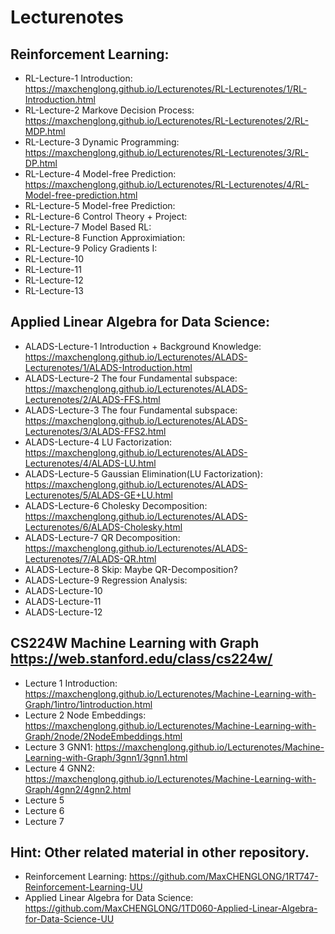 # Lecturenotes
## Reinforcement Learning:
- RL-Lecture-1 Introduction: https://maxchenglong.github.io/Lecturenotes/RL-Lecturenotes/1/RL-Introduction.html
- RL-Lecture-2 Markove Decision Process: https://maxchenglong.github.io/Lecturenotes/RL-Lecturenotes/2/RL-MDP.html
- RL-Lecture-3 Dynamic Programming: https://maxchenglong.github.io/Lecturenotes/RL-Lecturenotes/3/RL-DP.html
- RL-Lecture-4 Model-free Prediction: https://maxchenglong.github.io/Lecturenotes/RL-Lecturenotes/4/RL-Model-free-prediction.html
- RL-Lecture-5 Model-free Prediction:
- RL-Lecture-6 Control Theory + Project:
- RL-Lecture-7 Model Based RL: 
- RL-Lecture-8 Function Approximiation: 
- RL-Lecture-9 Policy Gradients I: 
- RL-Lecture-10
- RL-Lecture-11
- RL-Lecture-12
- RL-Lecture-13
## Applied Linear Algebra for Data Science:
- ALADS-Lecture-1 Introduction + Background Knowledge: https://maxchenglong.github.io/Lecturenotes/ALADS-Lecturenotes/1/ALADS-Introduction.html
- ALADS-Lecture-2 The four Fundamental subspace: https://maxchenglong.github.io/Lecturenotes/ALADS-Lecturenotes/2/ALADS-FFS.html
- ALADS-Lecture-3 The four Fundamental subspace: https://maxchenglong.github.io/Lecturenotes/ALADS-Lecturenotes/3/ALADS-FFS2.html
- ALADS-Lecture-4 LU Factorization: https://maxchenglong.github.io/Lecturenotes/ALADS-Lecturenotes/4/ALADS-LU.html
- ALADS-Lecture-5 Gaussian Elimination(LU Factorization): https://maxchenglong.github.io/Lecturenotes/ALADS-Lecturenotes/5/ALADS-GE+LU.html
- ALADS-Lecture-6 Cholesky Decomposition: https://maxchenglong.github.io/Lecturenotes/ALADS-Lecturenotes/6/ALADS-Cholesky.html
- ALADS-Lecture-7 QR Decomposition: https://maxchenglong.github.io/Lecturenotes/ALADS-Lecturenotes/7/ALADS-QR.html
- ALADS-Lecture-8 Skip: Maybe QR-Decomposition?
- ALADS-Lecture-9 Regression Analysis: 
- ALADS-Lecture-10
- ALADS-Lecture-11
- ALADS-Lecture-12
## CS224W Machine Learning with Graph https://web.stanford.edu/class/cs224w/
- Lecture 1 Introduction: https://maxchenglong.github.io/Lecturenotes/Machine-Learning-with-Graph/1intro/1introduction.html
- Lecture 2 Node Embeddings: https://maxchenglong.github.io/Lecturenotes/Machine-Learning-with-Graph/2node/2NodeEmbeddings.html
- Lecture 3 GNN1: https://maxchenglong.github.io/Lecturenotes/Machine-Learning-with-Graph/3gnn1/3gnn1.html
- Lecture 4 GNN2: https://maxchenglong.github.io/Lecturenotes/Machine-Learning-with-Graph/4gnn2/4gnn2.html
- Lecture 5
- Lecture 6
- Lecture 7

## Hint: Other related material in other repository.
- Reinforcement Learning: https://github.com/MaxCHENGLONG/1RT747-Reinforcement-Learning-UU
- Applied Linear Algebra for Data Science: https://github.com/MaxCHENGLONG/1TD060-Applied-Linear-Algebra-for-Data-Science-UU 
